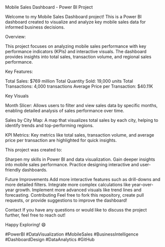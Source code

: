 Mobile Sales Dashboard - Power BI Project


Welcome to my Mobile Sales Dashboard project! This is a Power BI dashboard created to visualize and analyze key mobile sales data for informed business decisions.

Overview:

This project focuses on analyzing mobile sales performance with key performance indicators (KPIs) and interactive visuals. The dashboard provides insights into total sales, transaction volume, and regional sales performance.

Key Features:

Total Sales: $769 million
Total Quantity Sold: 19,000 units
Total Transactions: 4,000 transactions
Average Price per Transaction: $40.11K

Key Visuals

Month Slicer:
Allows users to filter and view sales data by specific months, enabling detailed analysis of sales performance over time.

Sales by City Map:
A map that visualizes total sales by each city, helping to identify trends and top-performing regions.

KPI Metrics:
Key metrics like total sales, transaction volume, and average price per transaction are highlighted for quick insights.


This project was created to:

Sharpen my skills in Power BI and data visualization.
Gain deeper insights into mobile sales performance.
Practice designing interactive and user-friendly dashboards.

Future Improvements
Add more interactive features such as drill-downs and more detailed filters.
Integrate more complex calculations like year-over-year growth.
Implement more advanced visuals like trend lines and forecasting.
Contributing
Feel free to fork this repository, create pull requests, or provide suggestions to improve the dashboard!

Contact
If you have any questions or would like to discuss the project further, feel free to reach out!

Happy Exploring! 😄

#PowerBI #DataVisualization #MobileSales #BusinessIntelligence #DashboardDesign #DataAnalytics #GitHub




